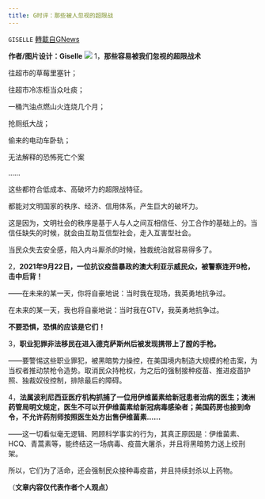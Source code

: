 ```yaml
---
title: G时评：那些被人忽视的超限战
---
```

`GISELLE` [轉載自GNews](https://gnews.org/zh-hans/1550819/)

**作者/图片设计：Giselle**
![](https://assets.gnews.org/wp-content/uploads/2021/09/蓝橙喇叭育活动封面.png)
1，**那些容易被我们忽视的超限战术**

往超市的草莓里塞针；

往超市冷冻柜当众吐痰；

一桶汽油点燃山火连烧几个月；

抢厕纸大战；

偷来的电动车卧轨；

无法解释的恐怖死亡个案

……

这些都符合低成本、高破坏力的超限战特征。

都能对文明国家的秩序、经济、信用体系，产生巨大的破坏力。

这是因为，文明社会的秩序是基于人与人之间互相信任、分工合作的基础上的。当信任缺失的时候，就会由互助互信型社会，走入互害型社会。

当民众失去安全感，陷入内斗厮杀的时候，独裁统治就容易得多了。

2，**2021年9月22日，一位抗议疫苗暴政的澳大利亚示威民众，被警察连开9枪，击中后背！**

——在未来的某一天，你将自豪地说：当时我在现场，我英勇地抗争过。

在未来的某一天，我也将自豪地说：当时我在GTV，我英勇地抗争过。

**不要恐惧，恐惧的应该是它们！**

3，**职业犯罪非法移民在进入德克萨斯州后被发现携带上了膛的手枪。**

——要警惕这些职业罪犯，被黑暗势力操控，在美国境内制造大规模的枪击案，为当权者推动禁枪令造势。取消民众持枪权，为之后的强制接种疫苗、推进疫苗护照、独裁奴役控制，排除最后的障碍。

4，**法属波利尼西亚医疗机构抓捕了一位用伊维菌素给新冠患者治病的医生；澳洲药管局明文规定，医生不可以开伊维菌素给新冠病毒感染者；美国药房也接到命令，不允许药剂师按照医生处方出售伊维菌素……**

——这一切看似毫无逻辑、罔顾科学事实的行为，其真正原因是：伊维菌素、HCQ、青蒿素等，能终结这一场病毒、疫苗大屠杀，并且将黑暗势力送上绞刑架。

所以，它们为了活命，还会强制民众接种毒疫苗，并且持续封杀以上药物。

（**文章内容仅代表作者个人观点）**
